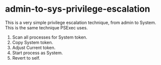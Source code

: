 # admin-to-sys-privilege-escalation
This is a very simple privilege escalation technique, from admin to System. This is the same technique PSExec uses.

1) Scan all processes for System token.<br>
2) Copy System token.<br>
3) Adjust Current token.<br>
4) Start process as System.<br>
5) Revert to self.<br>
